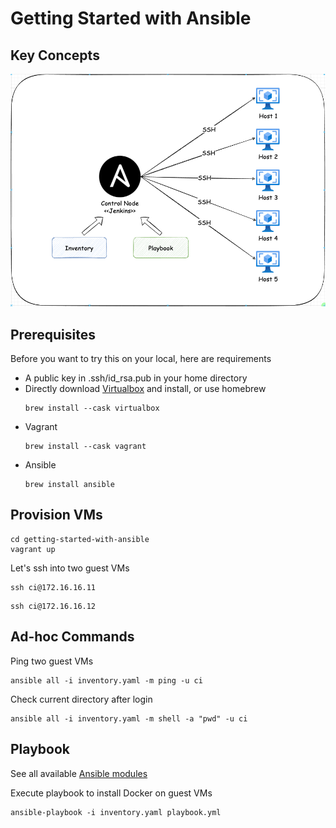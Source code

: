 # Getting Started with Ansible

## Key Concepts
![Ansible Key Concepts](Ansible.png?raw=true "Ansible.png")

## Prerequisites
Before you want to try this on your local, here are requirements
* A public key in .ssh/id_rsa.pub in your home directory
* Directly download [Virtualbox](https://www.virtualbox.org/) and install, or use homebrew
    ```
    brew install --cask virtualbox
    ```
* Vagrant
    ```
    brew install --cask vagrant
    ```
* Ansible
    ```
    brew install ansible
    ```

## Provision VMs
```
cd getting-started-with-ansible
vagrant up
```

Let's ssh into two guest VMs
```
ssh ci@172.16.16.11
```
```
ssh ci@172.16.16.12
```

## Ad-hoc Commands

Ping two guest VMs
```
ansible all -i inventory.yaml -m ping -u ci
```

Check current directory after login
```
ansible all -i inventory.yaml -m shell -a "pwd" -u ci
```

## Playbook
See all available  [Ansible modules](https://docs.ansible.com/ansible/2.9/modules/list_of_all_modules.html) 

Execute playbook to install Docker on guest VMs
```
ansible-playbook -i inventory.yaml playbook.yml
```
